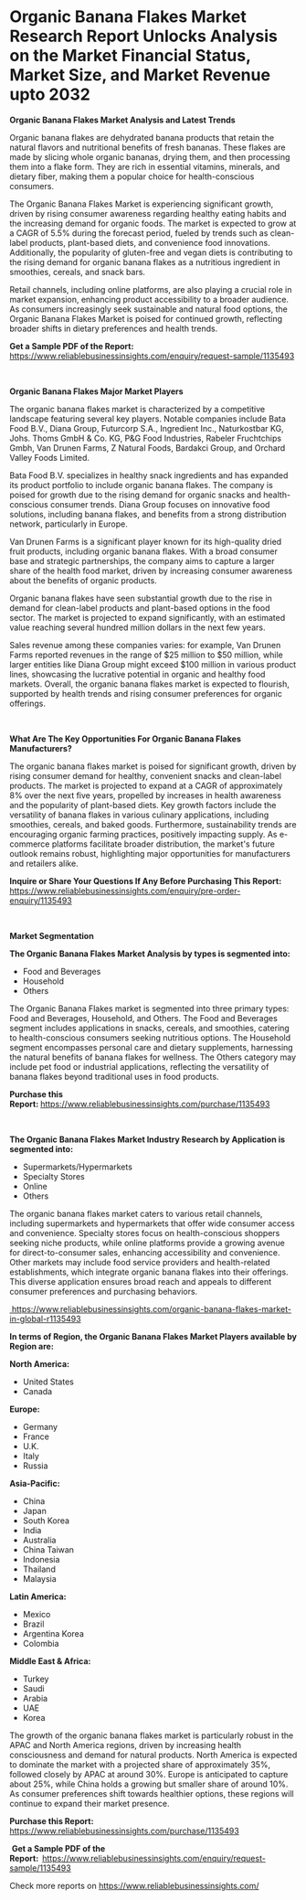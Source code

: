 <p><h1>Organic Banana Flakes Market Research Report Unlocks Analysis on the Market Financial Status, Market Size, and Market Revenue upto 2032</h1></p><p><strong>Organic Banana Flakes Market Analysis and Latest Trends</strong></p>
<p><p>Organic banana flakes are dehydrated banana products that retain the natural flavors and nutritional benefits of fresh bananas. These flakes are made by slicing whole organic bananas, drying them, and then processing them into a flake form. They are rich in essential vitamins, minerals, and dietary fiber, making them a popular choice for health-conscious consumers.</p><p>The Organic Banana Flakes Market is experiencing significant growth, driven by rising consumer awareness regarding healthy eating habits and the increasing demand for organic foods. The market is expected to grow at a CAGR of 5.5% during the forecast period, fueled by trends such as clean-label products, plant-based diets, and convenience food innovations. Additionally, the popularity of gluten-free and vegan diets is contributing to the rising demand for organic banana flakes as a nutritious ingredient in smoothies, cereals, and snack bars.</p><p>Retail channels, including online platforms, are also playing a crucial role in market expansion, enhancing product accessibility to a broader audience. As consumers increasingly seek sustainable and natural food options, the Organic Banana Flakes Market is poised for continued growth, reflecting broader shifts in dietary preferences and health trends.</p></p>
<p><strong>Get a Sample PDF of the Report:&nbsp;</strong> <a href="https://www.reliablebusinessinsights.com/enquiry/request-sample/1135493?utm_campaign=3074&utm_medium=2&utm_source=Github&utm_content=ia&utm_term=07042025&utm_id=organic-banana-flakes">https://www.reliablebusinessinsights.com/enquiry/request-sample/1135493</a></p>
<p>&nbsp;</p>
<p><strong>Organic Banana Flakes Major Market Players</strong></p>
<p><p>The organic banana flakes market is characterized by a competitive landscape featuring several key players. Notable companies include Bata Food B.V., Diana Group, Futurcorp S.A., Ingredient Inc., Naturkostbar KG, Johs. Thoms GmbH & Co. KG, P&G Food Industries, Rabeler Fruchtchips Gmbh, Van Drunen Farms, Z Natural Foods, Bardakci Group, and Orchard Valley Foods Limited.</p><p>Bata Food B.V. specializes in healthy snack ingredients and has expanded its product portfolio to include organic banana flakes. The company is poised for growth due to the rising demand for organic snacks and health-conscious consumer trends. Diana Group focuses on innovative food solutions, including banana flakes, and benefits from a strong distribution network, particularly in Europe.</p><p>Van Drunen Farms is a significant player known for its high-quality dried fruit products, including organic banana flakes. With a broad consumer base and strategic partnerships, the company aims to capture a larger share of the health food market, driven by increasing consumer awareness about the benefits of organic products.</p><p>Organic banana flakes have seen substantial growth due to the rise in demand for clean-label products and plant-based options in the food sector. The market is projected to expand significantly, with an estimated value reaching several hundred million dollars in the next few years. </p><p>Sales revenue among these companies varies: for example, Van Drunen Farms reported revenues in the range of $25 million to $50 million, while larger entities like Diana Group might exceed $100 million in various product lines, showcasing the lucrative potential in organic and healthy food markets. Overall, the organic banana flakes market is expected to flourish, supported by health trends and rising consumer preferences for organic offerings.</p></p>
<p>&nbsp;</p>
<p><strong>What Are The Key Opportunities For Organic Banana Flakes Manufacturers?</strong></p>
<p><p>The organic banana flakes market is poised for significant growth, driven by rising consumer demand for healthy, convenient snacks and clean-label products. The market is projected to expand at a CAGR of approximately 8% over the next five years, propelled by increases in health awareness and the popularity of plant-based diets. Key growth factors include the versatility of banana flakes in various culinary applications, including smoothies, cereals, and baked goods. Furthermore, sustainability trends are encouraging organic farming practices, positively impacting supply. As e-commerce platforms facilitate broader distribution, the market's future outlook remains robust, highlighting major opportunities for manufacturers and retailers alike.</p></p>
<p><strong>Inquire or Share Your Questions If Any Before Purchasing This Report:</strong> <a href="https://www.reliablebusinessinsights.com/enquiry/pre-order-enquiry/1135493?utm_campaign=3074&utm_medium=2&utm_source=Github&utm_content=ia&utm_term=07042025&utm_id=organic-banana-flakes">https://www.reliablebusinessinsights.com/enquiry/pre-order-enquiry/1135493</a></p>
<p>&nbsp;</p>
<p><strong>Market Segmentation</strong></p>
<p><strong>The Organic Banana Flakes Market Analysis by types is segmented into:</strong></p>
<p><ul><li>Food and Beverages</li><li>Household</li><li>Others</li></ul></p>
<p><p>The Organic Banana Flakes market is segmented into three primary types: Food and Beverages, Household, and Others. The Food and Beverages segment includes applications in snacks, cereals, and smoothies, catering to health-conscious consumers seeking nutritious options. The Household segment encompasses personal care and dietary supplements, harnessing the natural benefits of banana flakes for wellness. The Others category may include pet food or industrial applications, reflecting the versatility of banana flakes beyond traditional uses in food products.</p></p>
<p><strong>Purchase this Report:&nbsp;</strong><a href="https://www.reliablebusinessinsights.com/purchase/1135493?utm_campaign=3074&utm_medium=2&utm_source=Github&utm_content=ia&utm_term=07042025&utm_id=organic-banana-flakes">https://www.reliablebusinessinsights.com/purchase/1135493</a></p>
<p>&nbsp;</p>
<p><strong>The Organic Banana Flakes Market Industry Research by Application is segmented into:</strong></p>
<p><ul><li>Supermarkets/Hypermarkets</li><li>Specialty Stores</li><li>Online</li><li>Others</li></ul></p>
<p><p>The organic banana flakes market caters to various retail channels, including supermarkets and hypermarkets that offer wide consumer access and convenience. Specialty stores focus on health-conscious shoppers seeking niche products, while online platforms provide a growing avenue for direct-to-consumer sales, enhancing accessibility and convenience. Other markets may include food service providers and health-related establishments, which integrate organic banana flakes into their offerings. This diverse application ensures broad reach and appeals to different consumer preferences and purchasing behaviors.</p></p>
<p><a href="https://www.reliablebusinessinsights.com/organic-banana-flakes-market-in-global-r1135493?utm_campaign=3074&utm_medium=2&utm_source=Github&utm_content=ia&utm_term=07042025&utm_id=organic-banana-flakes">&nbsp;https://www.reliablebusinessinsights.com/organic-banana-flakes-market-in-global-r1135493</a></p>
<p><strong>In terms of Region, the Organic Banana Flakes Market Players available by Region are:</strong></p>
<p>
    <p> <strong> North America: </strong>
        <ul>
            <li>United States</li>
            <li>Canada</li>
        </ul>
        </p> 
    <p> <strong> Europe: </strong>
        <ul>
            <li>Germany</li>
            <li>France</li>
            <li>U.K.</li>
            <li>Italy</li>
            <li>Russia</li>
        </ul>
        </p> 
    <p> <strong> Asia-Pacific: </strong>
        <ul>
            <li>China</li>
            <li>Japan</li>
            <li>South Korea</li>
            <li>India</li>
            <li>Australia</li>
            <li>China Taiwan</li>
            <li>Indonesia</li>
            <li>Thailand</li>
            <li>Malaysia</li>
        </ul>
        </p> 
    <p> <strong> Latin America: </strong>
        <ul>
            <li>Mexico</li>
            <li>Brazil</li>
            <li>Argentina Korea</li>
            <li>Colombia</li>
        </ul>
        </p> 
    <p> <strong> Middle East & Africa: </strong>
        <ul>
            <li>Turkey</li>
            <li>Saudi</li>
            <li>Arabia</li>
            <li>UAE</li>
            <li>Korea</li>
        </ul>
    </p>
    </p>
<p><p>The growth of the organic banana flakes market is particularly robust in the APAC and North America regions, driven by increasing health consciousness and demand for natural products. North America is expected to dominate the market with a projected share of approximately 35%, followed closely by APAC at around 30%. Europe is anticipated to capture about 25%, while China holds a growing but smaller share of around 10%. As consumer preferences shift towards healthier options, these regions will continue to expand their market presence.</p></p>
<p><strong>Purchase this Report: </strong><a href="https://www.reliablebusinessinsights.com/purchase/1135493?utm_campaign=3074&utm_medium=2&utm_source=Github&utm_content=ia&utm_term=07042025&utm_id=organic-banana-flakes">https://www.reliablebusinessinsights.com/purchase/1135493</a></p>
<p>&nbsp;<strong>Get a Sample PDF of the Report:&nbsp;&nbsp;</strong><a href="https://www.reliablebusinessinsights.com/enquiry/request-sample/1135493?utm_campaign=3074&utm_medium=2&utm_source=Github&utm_content=ia&utm_term=07042025&utm_id=organic-banana-flakes">https://www.reliablebusinessinsights.com/enquiry/request-sample/1135493</a></p>
<p><strong></strong></p>
<p>Check more reports on <a href="https://www.reliablebusinessinsights.com/?utm_campaign=3074&utm_medium=2&utm_source=Github&utm_content=ia&utm_term=07042025&utm_id=organic-banana-flakes">https://www.reliablebusinessinsights.com/</a></p>